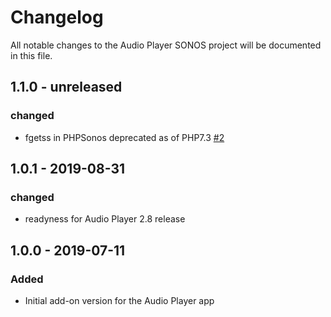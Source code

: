 # Changelog
All notable changes to the Audio Player SONOS project will be documented in this file.

## 1.1.0 - unreleased
### changed
- fgetss in PHPSonos deprecated as of PHP7.3 [#2](https://github.com/rello/audioplayer_sonos/issues/2)

## 1.0.1 - 2019-08-31
### changed
- readyness for Audio Player 2.8 release

## 1.0.0 - 2019-07-11
### Added
- Initial add-on version for the Audio Player app
